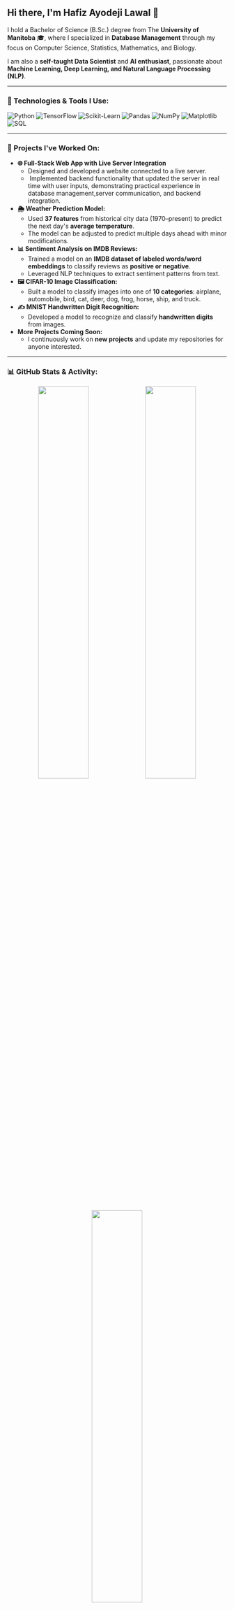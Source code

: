 ## Hi there, I'm Hafiz Ayodeji Lawal 👋  

I hold a Bachelor of Science (B.Sc.) degree from The **University of Manitoba** 🎓, where I specialized in **Database Management** through my focus on Computer Science, Statistics, Mathematics, and Biology.

I am also a **self-taught Data Scientist** and **AI enthusiast**, passionate about **Machine Learning, Deep Learning, and Natural Language Processing (NLP)**.  

---

### **🚀 Technologies & Tools I Use:**  

![Python](https://img.shields.io/badge/Python-3776AB?style=for-the-badge&logo=python&logoColor=white)
![TensorFlow](https://img.shields.io/badge/TensorFlow-FF6F00?style=for-the-badge&logo=tensorflow&logoColor=white)
![Scikit-Learn](https://img.shields.io/badge/Scikit--Learn-F7931E?style=for-the-badge&logo=scikit-learn&logoColor=white)
![Pandas](https://img.shields.io/badge/Pandas-150458?style=for-the-badge&logo=pandas&logoColor=white)
![NumPy](https://img.shields.io/badge/NumPy-013243?style=for-the-badge&logo=numpy&logoColor=white)
![Matplotlib](https://img.shields.io/badge/Matplotlib-3776AB?style=for-the-badge&logo=python&logoColor=white)
![SQL](https://img.shields.io/badge/SQL-4479A1?style=for-the-badge&logo=mysql&logoColor=white)

---

### **📌 Projects I've Worked On:**  
- **🌐 Full-Stack Web App with Live Server Integration**
  - Designed and developed a website connected to a live server.
  -  Implemented backend functionality that updated the server in real time with user inputs, demonstrating practical experience in database management,server communication, and backend integration.
- **🌦 Weather Prediction Model:**  
  - Used **37 features** from historical city data (1970–present) to predict the next day's **average temperature**.  
  - The model can be adjusted to predict multiple days ahead with minor modifications.  
- **📊 Sentiment Analysis on IMDB Reviews:**  
  - Trained a model on an **IMDB dataset of labeled words/word embeddings** to classify reviews as **positive or negative**.  
  - Leveraged NLP techniques to extract sentiment patterns from text.  
- **🖼 CIFAR-10 Image Classification:**  
  - Built a model to classify images into one of **10 categories**: airplane, automobile, bird, cat, deer, dog, frog, horse, ship, and truck.  
- **✍ MNIST Handwritten Digit Recognition:**  
  - Developed a model to recognize and classify **handwritten digits** from images.  
- **More Projects Coming Soon:**  
  - I continuously work on **new projects** and update my repositories for anyone interested.  

---

### **📊 GitHub Stats & Activity:**  

<p align="center">
  <img width="48%" src="https://github-readme-stats.vercel.app/api?username=h02lawal&show_icons=true&theme=tokyonight" />
  <img width="48%" src="https://github-readme-streak-stats.herokuapp.com/?user=h02lawal&theme=tokyonight" />
</p>

<p align="center">
  <img width="48%" src="https://github-readme-stats.vercel.app/api/top-langs/?username=h02lawal&layout=compact&theme=tokyonight" />
</p>

---

### **📌 Programming Languages:**  
- **Primary Language:** Python 🐍 (Used for Data Science & AI Projects)  
- **Other Languages:** C, C++, Java, HTML, CSS, JavaScript, PHP, SQL and C#(I've used this a little bit)  
- **AI/ML Libraries & Tools:** TensorFlow, Scikit-Learn, NumPy, Pandas, Matplotlib  

---

📊 **Data Science & AI Skills:**

**Machine Learning** (Supervised & Unsupervised Learning)

**Deep Learning** (CNN, RNN, Transformers, etc.)

**Natural Language Processing** (NLP)

**Feature Engineering & Model Optimization**

**Data Visualization** (Matplotlib, Seaborn, Tableau)

**Big Data & SQL Databases**

**Database Management & Server Integration (e.g., building websites connected to live servers for real-time data updates)**

I leverage AI-assisted tools, such as **ChatGPT**, to break down complex problems and streamline debugging processes.

---

### **🤝 Collaboration & Interests:**  
I'm interested in collaborating on projects related to:

✅ Data Analysis – uncovering patterns in data

✅ Predictive Modeling – making data-driven forecasts

✅ Machine Learning Applications – solving real-world problems

✅ Database Management – designing, implementing, and integrating databases with live applications 

---

### **📬 Let's Connect!**  
📧 **Email:** HAFIZLAWAL67@YAHOO.COM  
I check my email frequently, so feel free to reach out, and I'll get back to you shortly!  

